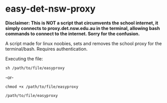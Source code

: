 # easy-det-nsw-proxy
**Disclaimer: This is NOT a script that circumvents the school internet, it simply connects to proxy.det.nsw.edu.au in the terminal, allowing bash commands to connect to the internet. Sorry for the confusion.**
 
A script made for linux noobies, sets and removes the school proxy for the terminal/bash. Requires authentication.


Executing the file:

    sh /path/to/file/easyproxy

-or-

    chmod +x /path/to/file/easyproxy

    /path/to/file/easyproxy


